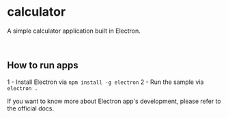 # calculator
A simple calculator application built in Electron.

<br/>

## How to run apps


1 - Install Electron via `npm install -g electron`
2 - Run the sample via `electron .`



If you want to know more about Electron app's development, please refer to the official docs.
